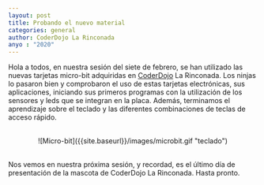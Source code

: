 ```yaml
---
layout: post
title: Probando el nuevo material
categories: general
author: CoderDojo La Rinconada
anyo : "2020"
---
```



Hola a todos, en nuestra sesión del siete de febrero, se han utilizado las nuevas tarjetas micro-bit adquiridas en [CoderDojo] La Rinconada. Los ninjas lo pasaron bien y comprobaron el uso de estas tarjetas electrónicas, sus aplicaciones, iniciando sus primeros programas con la utilización de  los sensores y leds que se integran en la placa. Además, terminamos el aprendizaje sobre el teclado y las diferentes combinaciones de teclas de acceso rápido.

<br>
<span style="display:block;text-align:center">![Micro-bit]({{site.baseurl}}/images/microbit.gif "teclado")</span>
<br>

Nos vemos en nuestra próxima sesión, y recordad, es el último día de presentación de la mascota de CoderDojo La Rinconada. Hasta pronto.
 
 [CoderDojo]:https://coderdojo.com/es-ES
 


